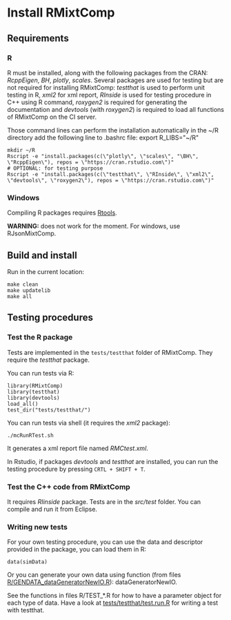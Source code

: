 
# Install RMixtComp


## Requirements

### R

R must be installed, along with the following packages from the CRAN: *RcppEigen*, *BH*, *plotly*, *scales*. Several packages are used for testing but are not required for installing RMixtComp: *testthat* is used to perform unit testing in R, *xml2* for xml report, *RInside* is used for testing procedure in C++ using R command, *roxygen2* is required for generating the documentation and *devtools* (with *roxygen2*) is required to load all functions of RMixtComp on the CI server.

Those command lines can perform the installation automatically in the ~/R directory
add the following line to .bashrc file: export R_LIBS="~/R"
```
mkdir ~/R
Rscript -e "install.packages(c(\"plotly\", \"scales\", "\BH\", \"RcppEigen\"), repos = \"https://cran.rstudio.com\")"
# OPTIONAL: for testing purpose
Rscript -e "install.packages(c(\"testthat\", \"RInside\", \"xml2\", \"devtools\", \"roxygen2\"), repos = \"https://cran.rstudio.com\")"
```

### Windows

Compiling R packages requires [Rtools](https://cran.r-project.org/bin/windows/Rtools/). 

**WARNING:** does not work for the moment. For windows, use RJsonMixtComp.



## Build and install

Run in the current location:

```
make clean
make updatelib
make all
```


## Testing procedures

### Test the R package
Tests are implemented in the `tests/testthat` folder of RMixtComp. They require the *testthat* package.

You can run tests via R:

```
library(RMixtComp)
library(testthat)
library(devtools)
load_all()
test_dir("tests/testthat/")
```

You can run tests via shell (it requires the *xml2* package):
```
./mcRunRTest.sh
```
It generates a xml report file named *RMCtest.xml*.


In Rstudio, if packages *devtools* and *testthat* are installed, you can run the testing procedure by pressing  `CRTL + SHIFT + T`.


### Test the C++ code from RMixtComp

It requires *RIinside* package. Tests are in the *src/test* folder. You can compile and run it from Eclipse.


### Writing new tests
For your own testing procedure, you can use the data and descriptor provided in the package, you can load them in R:
```
data(simData)
```

Or you can generate your own data using function (from files [R/GENDATA_dataGeneratorNewIO.R](R/GENDATA_dataGeneratorNewIO.R)): dataGeneratorNewIO.

See the functions in files R/TEST_*.R for how to have a parameter object for each type of data. Have a look at [tests/testthat/test.run.R](tests/testthat/test.run.R) for writing a test with testthat.


